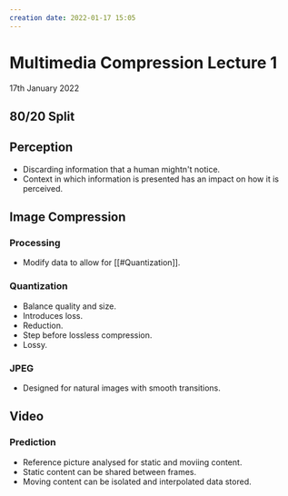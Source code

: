 ```yaml
---
creation date: 2022-01-17 15:05
---
```

#  Multimedia Compression Lecture 1
17th January 2022

## 80/20 Split

## Perception
- Discarding information that a human mightn't notice.
- Context in which information is presented has an impact on how it is perceived.

## Image Compression
### Processing
- Modify data to allow for [[#Quantization]].
### Quantization
- Balance quality and size.
- Introduces loss.
- Reduction.
- Step before lossless compression.
- Lossy.

### JPEG
- Designed for natural images with smooth transitions.

## Video
### Prediction
- Reference picture analysed for static and moviing content.
- Static content can be shared between frames.
- Moving content can be isolated and interpolated data stored.